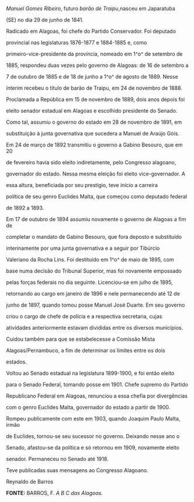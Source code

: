

*Manuel Gomes Ribeiro*, futuro *barão de Traipu*,nasceu em Japaratuba

(SE) no dia 29 de junho de 1841.



Radicado em Alagoas, foi chefe do Partido Conservador. Foi deputado

provincial nas legislaturas 1876-1877 e 1884-1885 e, como

primeiro-vice-presidente da província, nomeado em 1^o^ de setembro de

1885, respondeu duas vezes pelo governo de Alagoas: de 16 de setembro a

7 de outubro de 1885 e de 18 de junho a 1^o^ de agosto de 1889. Nesse

ínterim recebeu o título de barão de Traipu, em 24 de novembro de 1888.



Proclamada a República em 15 de novembro de 1889, dois anos depois foi

eleito senador estadual em Alagoas e escolhido presidente do Senado.

Como tal, assumiu o governo do estado em 28 de novembro de 1891, em

substituição à junta governativa que sucedera a Manuel de Araújo Góis.

Em 24 de março de 1892 transmitiu o governo a Gabino Besouro, que em 20

de fevereiro havia sido eleito indiretamente, pelo Congresso alagoano,

governador do estado. Nessa mesma eleição foi eleito vice-governador. A

essa altura, beneficiada por seu prestígio, teve início a carreira

política de seu genro Euclides Malta, que começou como deputado federal

de 1892 a 1893.



Em 17 de outubro de 1894 assumiu novamente o governo de Alagoas a fim de

completar o mandato de Gabino Besouro, que fora deposto e substituído

interinamente por uma junta governativa e a seguir por Tibúrcio

Valeriano da Rocha Lins. Foi destituído em 1^o^ de maio de 1895, com

base numa decisão do Tribunal Superior, mas foi novamente empossado

pelas forças federais no dia seguinte. Licenciou-se em julho de 1895,

retornando ao cargo em janeiro de 1896 e nele permanecendo até 12 de

junho de 1897, quando tomou posse Manuel José Duarte. Em seu governo

criou o cargo de chefe de polícia e a respectiva secretaria, cujas

atividades anteriormente estavam divididas entre os diversos municípios.

Cuidou também para que se estabelecesse a Comissão Mista

Alagoas/Pernambuco, a fim de determinar os limites entre os dois

estados.



Voltou ao Senado estadual na legislatura 1899-1900, e foi então eleito

para o Senado Federal, tomando posse em 1901. Chefe supremo do Partido

Republicano Federal em Alagoas, renunciou a essa chefia por divergências

com o genro Euclides Malta, governador do estado a partir de 1900.

Rompeu publicamente com este em 1903, quando Joaquim Paulo Malta, irmão

de Euclides, tornou-se seu sucessor no governo. Deixando nesse ano o

Senado, afastou-se da política e só retornou em 1909, novamente eleito

senador. Permaneceu no Senado até 1918.



Teve publicadas suas mensagens ao Congresso Alagoano.



Reynaldo de Barros



**FONTE:** BARROS, F. *A B C das Alagoas.*

